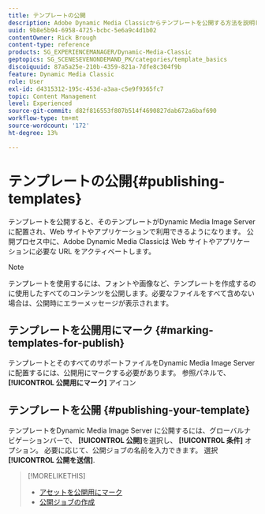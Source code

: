 ```yaml
---
title: テンプレートの公開
description: Adobe Dynamic Media Classicからテンプレートを公開する方法を説明します。
uuid: 9b8e5b94-6958-4725-bcbc-5e6a9c4d1b02
contentOwner: Rick Brough
content-type: reference
products: SG_EXPERIENCEMANAGER/Dynamic-Media-Classic
geptopics: SG_SCENESEVENONDEMAND_PK/categories/template_basics
discoiquuid: 87a5a25e-210b-4359-821a-7dfe8c304f9b
feature: Dynamic Media Classic
role: User
exl-id: d4315312-195c-453d-a3aa-c5e9f9365fc7
topic: Content Management
level: Experienced
source-git-commit: d82f816553f807b514f4690827dab672a6baf690
workflow-type: tm+mt
source-wordcount: '172'
ht-degree: 13%

---
```


#  テンプレートの公開{#publishing-templates}

テンプレートを公開すると、そのテンプレートがDynamic Media Image Server に配置され、Web サイトやアプリケーションで利用できるようになります。 公開プロセス中に、Adobe Dynamic Media Classicは Web サイトやアプリケーションに必要な URL をアクティベートします。

>[!NOTE]
>
>テンプレートを使用するには、フォントや画像など、テンプレートを作成するのに使用したすべてのコンテンツを公開します。必要なファイルをすべて含めない場合は、公開時にエラーメッセージが表示されます。

##  テンプレートを公開用にマーク {#marking-templates-for-publish}

テンプレートとそのすべてのサポートファイルをDynamic Media Image Server に配置するには、公開用にマークする必要があります。 参照パネルで、 **[!UICONTROL 公開用にマーク]** アイコン

## テンプレートを公開 {#publishing-your-template}

テンプレートをDynamic Media Image Server に公開するには、グローバルナビゲーションバーで、 **[!UICONTROL 公開]**&#x200B;を選択し、 **[!UICONTROL 条件]** オプション。 必要に応じて、公開ジョブの名前を入力できます。 選択 **[!UICONTROL 公開を送信]**.

>[!MORELIKETHIS]
>
>* [アセットを公開用にマーク](publishing-files.md#publish_after_uploading)
>* [公開ジョブの作成](publishing-files.md#creating_a_publish_job)
